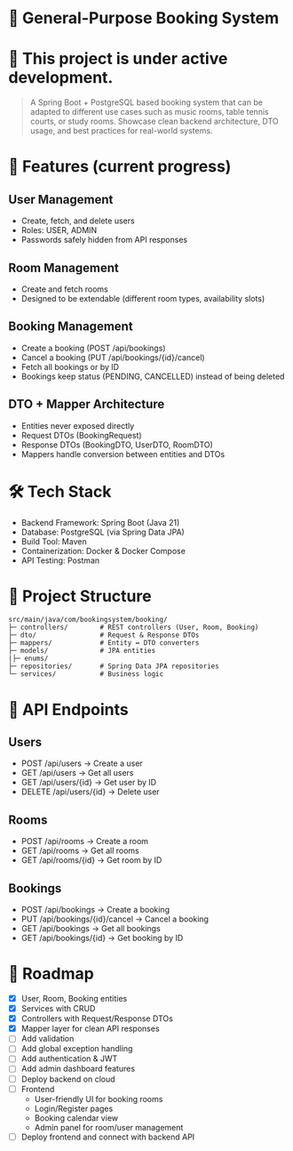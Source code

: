 # 📘 General-Purpose Booking System

# 🚧 This project is under active development.

> A Spring Boot + PostgreSQL based booking system that can be adapted to different use cases such as music rooms, table tennis courts, or study rooms. Showcase clean backend architecture, DTO usage, and best practices for real-world systems.

# 🚀 Features (current progress)
## User Management
  - Create, fetch, and delete users
  - Roles: USER, ADMIN
  - Passwords safely hidden from API responses

## Room Management
  - Create and fetch rooms
  - Designed to be extendable (different room types, availability slots)

## Booking Management
  - Create a booking (POST /api/bookings)
  - Cancel a booking (PUT /api/bookings/{id}/cancel)
  - Fetch all bookings or by ID
  - Bookings keep status (PENDING, CANCELLED) instead of being deleted

## DTO + Mapper Architecture
  - Entities never exposed directly
  - Request DTOs (BookingRequest)
  - Response DTOs (BookingDTO, UserDTO, RoomDTO)
  - Mappers handle conversion between entities and DTOs

# 🛠 Tech Stack
  - Backend Framework: Spring Boot (Java 21)
  - Database: PostgreSQL (via Spring Data JPA)
  - Build Tool: Maven
  - Containerization: Docker & Docker Compose
  - API Testing: Postman

# 📂 Project Structure
 ```text
src/main/java/com/bookingsystem/booking/
 ├─ controllers/        # REST controllers (User, Room, Booking)
 ├─ dto/                # Request & Response DTOs
 ├─ mappers/            # Entity ↔ DTO converters
 ├─ models/             # JPA entities
 |├─ enums/
 ├─ repositories/       # Spring Data JPA repositories
 └─ services/           # Business logic
```

# 📡 API Endpoints
## Users
  - POST /api/users → Create a user
  - GET /api/users → Get all users
  - GET /api/users/{id} → Get user by ID
  - DELETE /api/users/{id} → Delete user

## Rooms
  - POST /api/rooms → Create a room
  - GET /api/rooms → Get all rooms
  - GET /api/rooms/{id} → Get room by ID

## Bookings
  - POST /api/bookings → Create a booking
  - PUT /api/bookings/{id}/cancel → Cancel a booking
  - GET /api/bookings → Get all bookings
  - GET /api/bookings/{id} → Get booking by ID

# 📅 Roadmap
- [x] User, Room, Booking entities
- [x] Services with CRUD
- [x] Controllers with Request/Response DTOs
- [x] Mapper layer for clean API responses
- [ ] Add validation
- [ ] Add global exception handling
- [ ] Add authentication & JWT
- [ ] Add admin dashboard features
- [ ] Deploy backend on cloud
- [ ] Frontend
    - User-friendly UI for booking rooms
    - Login/Register pages
    - Booking calendar view
    - Admin panel for room/user management
- [ ] Deploy frontend and connect with backend API
